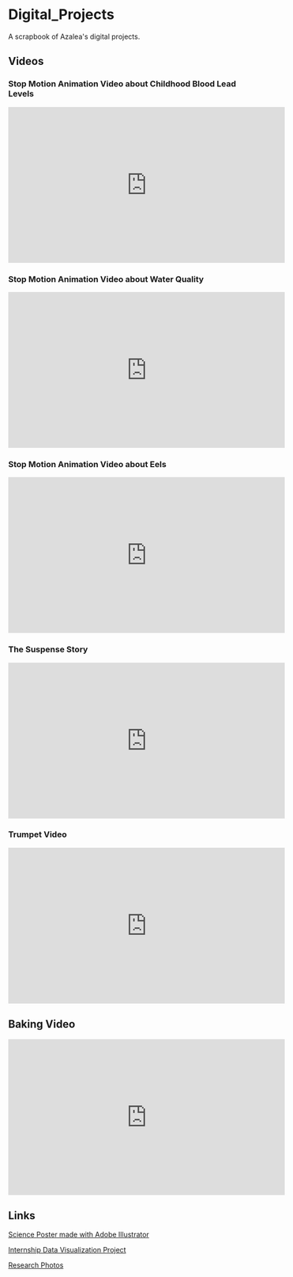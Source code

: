 # Digital_Projects
A scrapbook of Azalea's digital projects.

## Videos

### Stop Motion Animation Video about Childhood Blood Lead Levels

<iframe width="560" height="315" src="https://www.youtube.com/embed/y6pEInI5c6Y" title="YouTube video player" frameborder="0" allow="accelerometer; autoplay; clipboard-write; encrypted-media; gyroscope; picture-in-picture" allowfullscreen></iframe>

### Stop Motion Animation Video about Water Quality

<iframe width="560" height="315" src="https://www.youtube.com/embed/8FeMR5Re2gk" title="YouTube video player" frameborder="0" allow="accelerometer; autoplay; clipboard-write; encrypted-media; gyroscope; picture-in-picture" allowfullscreen></iframe>

### Stop Motion Animation Video about Eels

<iframe width="560" height="315" src="https://www.youtube.com/embed/i-apdhHfmlk" title="YouTube video player" frameborder="0" allow="accelerometer; autoplay; clipboard-write; encrypted-media; gyroscope; picture-in-picture" allowfullscreen></iframe>

### The Suspense Story

<iframe width="560" height="315" src="https://www.youtube.com/embed/i2WUxdm7g3A" title="YouTube video player" frameborder="0" allow="accelerometer; autoplay; clipboard-write; encrypted-media; gyroscope; picture-in-picture" allowfullscreen></iframe>

### Trumpet Video

<iframe width="560" height="315" src="https://www.youtube.com/embed/GA7YSyHe40o" title="YouTube video player" frameborder="0" allow="accelerometer; autoplay; clipboard-write; encrypted-media; gyroscope; picture-in-picture" allowfullscreen></iframe>

## Baking Video

<iframe width="560" height="315" src="https://www.youtube.com/embed/1nKsE1_r4Pc" title="YouTube video player" frameborder="0" allow="accelerometer; autoplay; clipboard-write; encrypted-media; gyroscope; picture-in-picture" allowfullscreen></iframe>


## Links

[Science Poster made with Adobe Illustrator](https://drive.google.com/file/d/1SVDEWnF36e1Xg6dsyI0ETl8NE0nQ5Gm5/view?usp=sharing)

[Internship Data Visualization Project](https://azaleambailey.github.io/Other_Species/)

[Research Photos](https://azaleambailey.github.io/portfolio/)


